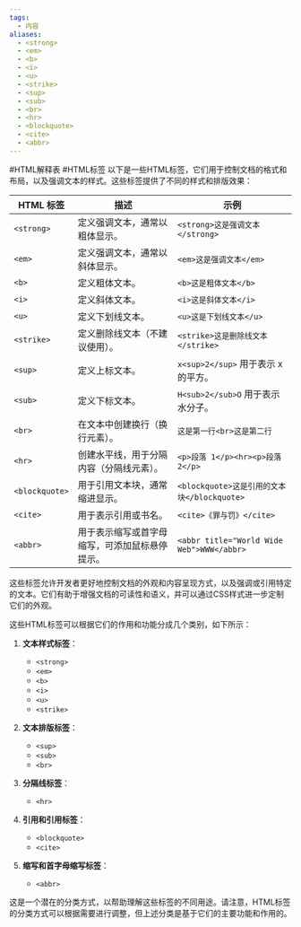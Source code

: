 ```yaml
---
tags:
  - 内容
aliases:
  - <strong>
  - <em>
  - <b>
  - <i>
  - <u>
  - <strike>
  - <sup>
  - <sub>
  - <br>
  - <hr>
  - <blockquote>
  - <cite>
  - <abbr>
---
```

#HTML解释表 #HTML标签 
以下是一些HTML标签，它们用于控制文档的格式和布局，以及强调文本的样式。这些标签提供了不同的样式和排版效果：

| HTML 标签        | 描述                      | 示例                                        |
| -------------- | ----------------------- | ----------------------------------------- |
| `<strong>`     | 定义强调文本，通常以粗体显示。         | `<strong>这是强调文本</strong>`                 |
| `<em>`         | 定义强调文本，通常以斜体显示。         | `<em>这是强调文本</em>`                         |
| `<b>`          | 定义粗体文本。                 | `<b>这是粗体文本</b>`                           |
| `<i>`          | 定义斜体文本。                 | `<i>这是斜体文本</i>`                           |
| `<u>`          | 定义下划线文本。                | `<u>这是下划线文本</u>`                          |
| `<strike>`     | 定义删除线文本（不建议使用）。         | `<strike>这是删除线文本</strike>`                |
| `<sup>`        | 定义上标文本。                 | `x<sup>2</sup>` 用于表示 x 的平方。               |
| `<sub>`        | 定义下标文本。                 | `H<sub>2</sub>O` 用于表示水分子。                 |
| `<br>`         | 在文本中创建换行（换行元素）。         | `这是第一行<br>这是第二行`                          |
| `<hr>`         | 创建水平线，用于分隔内容（分隔线元素）。    | `<p>段落 1</p><hr><p>段落 2</p>`              |
| `<blockquote>` | 用于引用文本块，通常缩进显示。         | `<blockquote>这是引用的文本块</blockquote>`       |
| `<cite>`       | 用于表示引用或书名。              | `<cite>《罪与罚》</cite>`                      |
| `<abbr>`       | 用于表示缩写或首字母缩写，可添加鼠标悬停提示。 | `<abbr title="World Wide Web">WWW</abbr>` |

这些标签允许开发者更好地控制文档的外观和内容呈现方式，以及强调或引用特定的文本。它们有助于增强文档的可读性和语义，并可以通过CSS样式进一步定制它们的外观。

这些HTML标签可以根据它们的作用和功能分成几个类别，如下所示：

1. **文本样式标签**：
   - `<strong>`
   - `<em>`
   - `<b>`
   - `<i>`
   - `<u>`
   - `<strike>`

2. **文本排版标签**：
   - `<sup>`
   - `<sub>`
   - `<br>`

3. **分隔线标签**：
   - `<hr>`

4. **引用和引用标签**：
   - `<blockquote>`
   - `<cite>`

5. **缩写和首字母缩写标签**：
   - `<abbr>`

这是一个潜在的分类方式，以帮助理解这些标签的不同用途。请注意，HTML标签的分类方式可以根据需要进行调整，但上述分类是基于它们的主要功能和作用的。